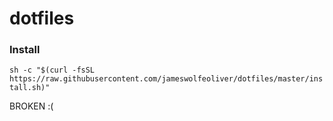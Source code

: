 # dotfiles

### Install
`sh -c "$(curl -fsSL https://raw.githubusercontent.com/jameswolfeoliver/dotfiles/master/install.sh)"`

BROKEN :(
